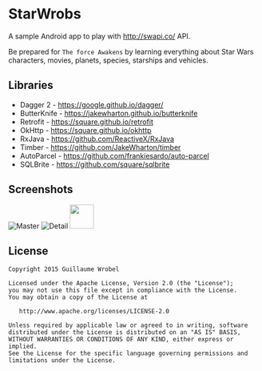 # StarWrobs
A sample Android app to play with http://swapi.co/ API.

Be prepared for `The force Awakens` by learning everything about Star Wars characters, movies, planets, species, starships and vehicles.

Libraries
---------

 * Dagger 2 - https://google.github.io/dagger/
 * ButterKnife - https://jakewharton.github.io/butterknife
 * Retrofit - https://square.github.io/retrofit
 * OkHttp - https://square.github.io/okhttp
 * RxJava - https://github.com/ReactiveX/RxJava
 * Timber - https://github.com/JakeWharton/timber
 * AutoParcel - https://github.com/frankiesardo/auto-parcel
 * SQLBrite - https://github.com/square/sqlbrite
 
Screenshots
---------
![Master](http://i.imgur.com/Tww1TcB.png)
![Detail](http://i.imgur.com/H0ZlMEl.png)
<img src="http://i.imgur.com/H0ZlMEl.png" width="48">

## License

```
Copyright 2015 Guillaume Wrobel

Licensed under the Apache License, Version 2.0 (the "License");
you may not use this file except in compliance with the License.
You may obtain a copy of the License at

   http://www.apache.org/licenses/LICENSE-2.0

Unless required by applicable law or agreed to in writing, software
distributed under the License is distributed on an "AS IS" BASIS,
WITHOUT WARRANTIES OR CONDITIONS OF ANY KIND, either express or implied.
See the License for the specific language governing permissions and
limitations under the License.
```
